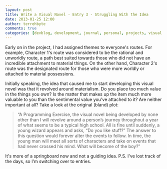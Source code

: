 ```yaml
---
layout: post
title: Write a Visual Novel - Entry 3 - Struggling With the Idea
date: 2013-01-25 12:00
author: terrehbyte
comments: true
categories: [devblog, development, journal, personal, projects, visual novel, visualnovel, worklog]
---
```

Early on in the project, I had assigned themes to everyone's routes. For example, Character 1's route was considered to be the rational and unworldly route, a path best suited towards those who did not have an incredible attachment to material things. On the other hand, Character 2's route was the designated route for those who were more worldly or attached to material possessions.

Initially speaking, the idea that caused me to start developing this visual novel was that it revolved around materialism. Do you place too much value in the things you own? Is the matter that makes up the item much more valuable to you than the sentimental value you've attached to it? Are neither important at all? Take a look at the original (bland) plot:
<blockquote>“A Programming Exercise, the visual novel being developed by none other than I will revolve around a person’s journey throughout a year of what seems to be a typical high school. All is fine until suddenly, a young wizard appears and asks, “Do you like stuff?” The answer to this question would forever alter the events to follow. In time, the young man will meet all sorts of characters and take on events that had never crossed his mind. What will become of the boy?”</blockquote>
It's more of a springboard now and not a guiding idea.
P.S. I've lost track of the days, so I'm switching over to entries.
